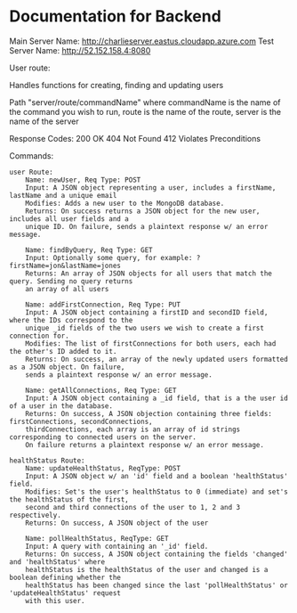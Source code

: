 # Documentation for Backend

Main Server Name: http://charlieserver.eastus.cloudapp.azure.com
Test Server Name: http://52.152.158.4:8080

User route:

Handles functions for creating, finding and updating users

Path "server/route/commandName" where commandName is the name of the command you wish to run, route is the
name of the route, server is the name of the server

Response Codes: 
    200 OK
    404 Not Found
    412 Violates Preconditions

Commands:

    user Route:
        Name: newUser, Req Type: POST
        Input: A JSON object representing a user, includes a firstName, lastName and a unique email
        Modifies: Adds a new user to the MongoDB database.
        Returns: On success returns a JSON object for the new user, includes all user fields and a 
        unique ID. On failure, sends a plaintext response w/ an error message. 

        Name: findByQuery, Req Type: GET
        Input: Optionally some query, for example: ?firstName=jon&lastName=jones
        Returns: An array of JSON objects for all users that match the query. Sending no query returns
        an array of all users

        Name: addFirstConnection, Req Type: PUT
        Input: A JSON object containing a firstID and secondID field, where the IDs correspond to the
        unique _id fields of the two users we wish to create a first connection for.
        Modifies: The list of firstConnections for both users, each had the other's ID added to it.
        Returns: On success, an array of the newly updated users formatted as a JSON object. On failure,
        sends a plaintext response w/ an error message. 

        Name: getAllConnections, Req Type: GET
        Input: A JSON object containing a _id field, that is a the user id of a user in the database.
        Returns: On success, A JSON objection containing three fields: firstConnections, secondConnections, 
        thirdConnections, each array is an array of id strings corresponding to connected users on the server.
        On failure returns a plaintext response w/ an error message.

    healthStatus Route:
        Name: updateHealthStatus, ReqType: POST
        Input: A JSON object w/ an 'id' field and a boolean 'healthStatus' field.
        Modifies: Set's the user's healthStatus to 0 (immediate) and set's the healthStatus of the first,
        second and third connections of the user to 1, 2 and 3 respectively.
        Returns: On success, A JSON object of the user

        Name: pollHealthStatus, ReqType: GET
        Input: A query with containing an '_id' field. 
        Returns: On success, A JSON object containing the fields 'changed' and 'healthStatus' where 
        healthStatus is the healthStatus of the user and changed is a boolean defining whether the
        healthStatus has been changed since the last 'pollHealthStatus' or 'updateHealthStatus' request
        with this user.